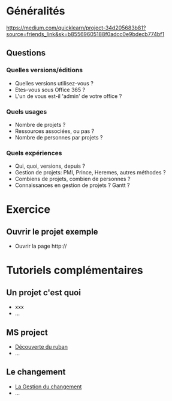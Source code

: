 # Généralités
https://medium.com/quicklearn/project-34d205683b81?source=friends_link&sk=b85569605188f0adcc0e9bdecb774bf1

## Questions
### Quelles versions/éditions
* Quelles versions utilisez-vous ?
* Etes-vous sous Office 365 ?
* L'un de vous est-il 'admin' de votre office ?
### Quels usages
* Nombre de projets ?
* Ressources associées, ou pas ?
* Nombre de personnes par projets ?
### Quels expériences
* Qui, quoi, versions, depuis ?
* Gestion de projets: PMI, Prince, Heremes, autres méthodes ?
* Combiens de projets, combien de personnes ?
* Connaissances en gestion de projets ? Gantt ?


# Exercice
## Ouvrir le projet exemple
* Ouvrir la page http://


# Tutoriels complémentaires
## Un projet c'est quoi
* xxx
* ...
## MS project
* [Découverte du ruban](https://youtu.be/AnStVWQN9OQ) 
* ...
## Le changement
* [La Gestion du changement](https://youtu.be/y7MkBQ1Vv2k)
* ...


